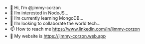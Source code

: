 - 👋 Hi, I’m @jimmy-corzon
- 👀 I’m interested in NodeJS...
- 🌱 I’m currently learning MongoDB...
- 💞️ I’m looking to collaborate the world tech...
- 📫 How to reach me https://www.linkedin.com/in/jimmy-corzon
- 🔗 My website is https://jimmy-corzon.web.app
